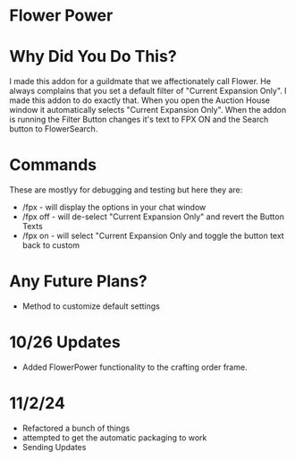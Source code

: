 # Flower Power

# Why Did You Do This?
I made this addon for a guildmate that we affectionately call Flower. He always complains that you set a default filter of "Current Expansion Only". I made this addon to do exactly that. When you open the Auction House window it automatically selects "Current Expansion Only". When the addon is running the Filter Button changes it's text to FPX ON and the Search button to FlowerSearch.

# Commands
These are mostlyy for debugging and testing but here they are:
* /fpx - will display the options in your chat window
* /fpx off - will de-select "Current Expansion Only" and revert the Button Texts
* /fpx on - will select "Current Expansion Only and toggle the button text back to custom 

# Any Future Plans?
* Method to customize default settings

# 10/26 Updates
* Added FlowerPower functionality to the crafting order frame.

# 11/2/24
- Refactored a bunch of things
- attempted to get the automatic packaging to work
- Sending Updates